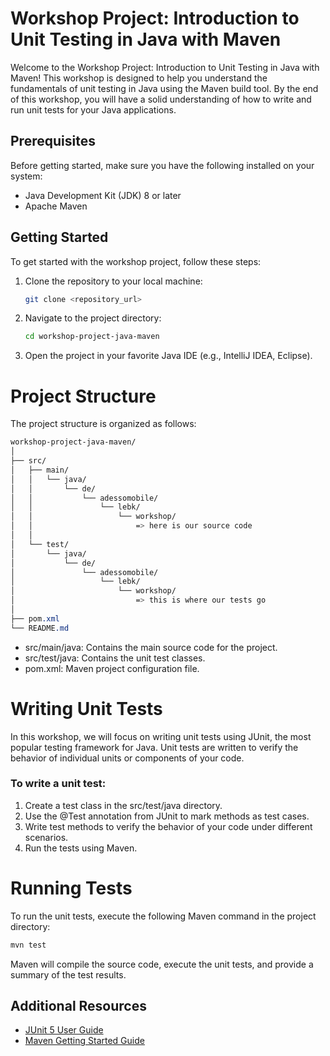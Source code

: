 # Workshop Project: Introduction to Unit Testing in Java with Maven

Welcome to the Workshop Project: Introduction to Unit Testing in Java with Maven! This workshop is designed to help you understand the fundamentals of unit testing in Java using the Maven build tool. By the end of this workshop, you will have a solid understanding of how to write and run unit tests for your Java applications.

## Prerequisites

Before getting started, make sure you have the following installed on your system:

- Java Development Kit (JDK) 8 or later
- Apache Maven

## Getting Started

To get started with the workshop project, follow these steps:

1. Clone the repository to your local machine:

   ```bash
   git clone <repository_url>
   ```

2. Navigate to the project directory:

   ```bash
   cd workshop-project-java-maven
   ```

3. Open the project in your favorite Java IDE (e.g., IntelliJ IDEA, Eclipse).

# Project Structure
The project structure is organized as follows:

  ```css
workshop-project-java-maven/
│
├── src/
│   ├── main/
│   │   └── java/
│   │       └── de/
│   │           └── adessomobile/
│   │               └── lebk/
│   │                   └── workshop/
│   │                       => here is our source code
│   │
│   └── test/
│       └── java/
│           └── de/
│               └── adessomobile/
│                   └── lebk/
│                       └── workshop/
│                           => this is where our tests go
│
├── pom.xml
└── README.md

```

- src/main/java: Contains the main source code for the project.
- src/test/java: Contains the unit test classes.
- pom.xml: Maven project configuration file.

# Writing Unit Tests
In this workshop, we will focus on writing unit tests using JUnit, the most popular testing framework for Java. Unit tests are written to verify the behavior of individual units or components of your code.

### To write a unit test:

1. Create a test class in the src/test/java directory.
2. Use the @Test annotation from JUnit to mark methods as test cases.
3. Write test methods to verify the behavior of your code under different scenarios.
4. Run the tests using Maven.

# Running Tests
To run the unit tests, execute the following Maven command in the project directory:

  ```bash
  mvn test
  ```

Maven will compile the source code, execute the unit tests, and provide a summary of the test results.

## Additional Resources

- [JUnit 5 User Guide](https://junit.org/junit5/docs/current/user-guide/)
- [Maven Getting Started Guide](https://maven.apache.org/guides/getting-started/index.html)

